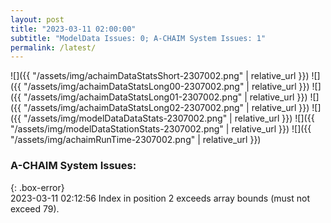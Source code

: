 ```yaml
---
layout: post
title: "2023-03-11 02:00:00"
subtitle: "ModelData Issues: 0; A-CHAIM System Issues: 1"
permalink: /latest/
---
```


![]({{ "/assets/img/achaimDataStatsShort-2307002.png" | relative_url }})
![]({{ "/assets/img/achaimDataStatsLong00-2307002.png" | relative_url }})
![]({{ "/assets/img/achaimDataStatsLong01-2307002.png" | relative_url }})
![]({{ "/assets/img/achaimDataStatsLong02-2307002.png" | relative_url }})
![]({{ "/assets/img/modelDataDataStats-2307002.png" | relative_url }})
![]({{ "/assets/img/modelDataStationStats-2307002.png" | relative_url }})
![]({{ "/assets/img/achaimRunTime-2307002.png" | relative_url }})


### A-CHAIM System Issues:  
  
{: .box-error}  
2023-03-11 02:12:56 Index in position 2 exceeds array bounds (must not exceed 79).  
